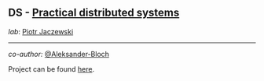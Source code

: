 ## DS - [Practical distributed systems](https://usosweb.mimuw.edu.pl/kontroler.php?_action=katalog2/przedmioty/pokazPrzedmiot&prz_kod=1000-2M21PRS&callback=g_203a104b)

_lab_: [Piotr Jaczewski](https://usosweb.mimuw.edu.pl/kontroler.php?_action=katalog2/osoby/pokazOsobe&os_id=424552)

---
_co-author:_ [@Aleksander-Bloch](https://github.com/Aleksander-Bloch)

Project can be found [here](https://github.com/xvisox/allezon).
